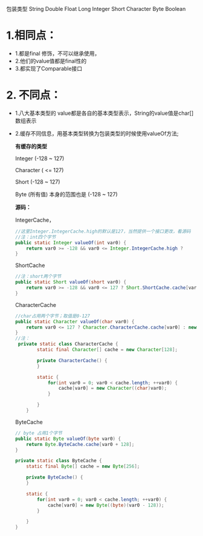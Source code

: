 包装类型  String Double  Float Long Integer  Short Character Byte Boolean 

# 1.相同点：

- 1.都是final 修饰，不可以继承使用，
- 2.他们的value值都是final性的
- 3.都实现了Comparable接口



# 2. 不同点：

- 1.八大基本类型的 value都是各自的基本类型表示，String的value值是char[] 数组表示

- 2.缓存不同信息，用基本类型转换为包装类型的时候使用valueOf方法;   

  **有缓存的类型**

   Integer  (-128 ~ 127)

   Character   (   <= 127)

  Short  (-128 ~ 127)

  Byte    (所有值)  本身的范围也是  (-128 ~ 127)



  **源码：**

   IntegerCache，

  ```java
  //这里Integer.IntegerCache.high的默认是127，当然提供一个接口更改，看源码
  //注：int四个字节
  public static Integer valueOf(int var0) {
      return var0 >= -128 && var0 <= Integer.IntegerCache.high ?        Integer.IntegerCache.cache[var0 + 128] : new Integer(var0);
  }
  
  ```



  ShortCache

  ```java
  //注：short两个字节
  public static Short valueOf(short var0) {
      return var0 >= -128 && var0 <= 127 ? Short.ShortCache.cache[var0 + 128] : new Short(var0);
  }
  ```



  CharacterCache

  ```java
  //char占用两个字节；取值是0-127 
  public static Character valueOf(char var0) {
      return var0 <= 127 ? Character.CharacterCache.cache[var0] : new Character(var0);
  }
  //注：
   private static class CharacterCache {
          static final Character[] cache = new Character[128];
  
          private CharacterCache() {
          }
  
          static {
              for(int var0 = 0; var0 < cache.length; ++var0) {
                  cache[var0] = new Character((char)var0);
              }
  
          }
      }
  ```



  ByteCache

  ```java
  // byte 占用1个字节
  public static Byte valueOf(byte var0) {
      return Byte.ByteCache.cache[var0 + 128];
  }
  
  private static class ByteCache {
      static final Byte[] cache = new Byte[256];
  
      private ByteCache() {
      }
  
      static {
          for(int var0 = 0; var0 < cache.length; ++var0) {
              cache[var0] = new Byte((byte)(var0 - 128));
          }
  
      }
  }
  ```
